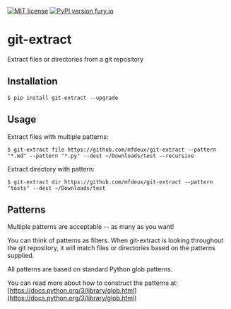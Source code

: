 [![MIT license](https://img.shields.io/badge/License-MIT-blue.svg)](https://lbesson.mit-license.org/)
[![PyPI version fury.io](https://badge.fury.io/py/git-extract.svg)](https://pypi.org/project/git-extract/)

# git-extract

Extract files or directories from a git repository


## Installation

```shell script
$ pip install git-extract --upgrade
```

## Usage

Extract files with multiple patterns:
```shell script
$ git-extract file https://github.com/mfdeux/git-extract --pattern "*.md" --pattern "*.py" --dest ~/Downloads/test --recursive
```

Extract directory with pattern:
```shell script
$ git-extract dir https://github.com/mfdeux/git-extract --pattern "tests" --dest ~/Downloads/test
```

## Patterns

Multiple patterns are acceptable -- as many as you want!

You can think of patterns as filters.  When git-extract is looking throughout the git repository, it will match files or directories based on the patterns supplied.

All patterns are based on standard Python glob patterns.

You can read more about how to construct the patterns at:
[https://docs.python.org/3/library/glob.html](https://docs.python.org/3/library/glob.html)
